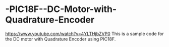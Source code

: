 # -PIC18F--DC-Motor-with-Quadrature-Encoder
https://www.youtube.com/watch?v=4YLTHjbZVP0
This is a sample code for the DC motor with Quadrature Encoder using PIC18F. 
